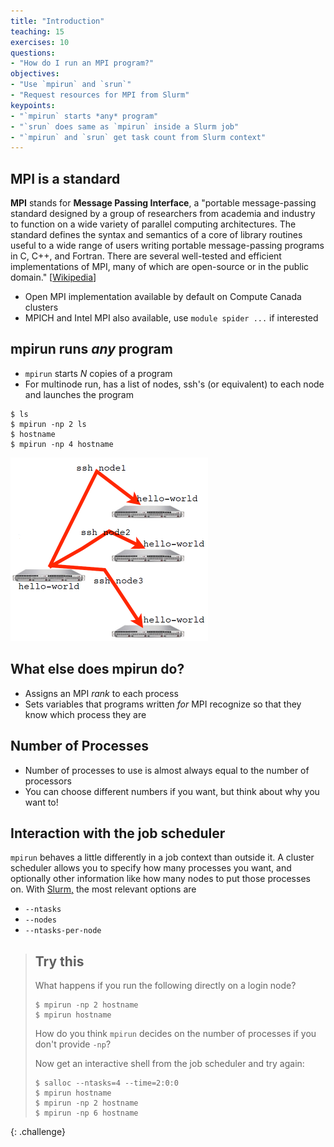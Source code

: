```yaml
---
title: "Introduction"
teaching: 15
exercises: 10
questions:
- "How do I run an MPI program?"
objectives:
- "Use `mpirun` and `srun`"
- "Request resources for MPI from Slurm"
keypoints:
- "`mpirun` starts *any* program"
- "`srun` does same as `mpirun` inside a Slurm job"
- "`mpirun` and `srun` get task count from Slurm context"
---
```


## MPI is a standard

**MPI** stands for **Message Passing Interface**,
a "portable message-passing standard designed by a group of researchers from
academia and industry to function on a wide variety of parallel computing
architectures. The standard defines the syntax and semantics of a core of
library routines useful to a wide range of users writing portable
message-passing programs in C, C++, and Fortran. There are several well-tested
and efficient implementations of MPI, many of which are open-source or in the
public domain." 
[<a href="https://en.wikipedia.org/wiki/Message_Passing_Interface">Wikipedia</a>]
- Open MPI implementation available by default on Compute Canada clusters
- MPICH and Intel MPI also available, use `module spider ...` if interested

## mpirun runs *any* program
- `mpirun` starts *N* copies of a program
- For multinode run, has a list of nodes, ssh's (or equivalent) to each node and launches the program

```
$ ls
$ mpirun -np 2 ls
$ hostname  
$ mpirun -np 4 hostname  
```

![What mpirun does](../fig/mpirun.png)

## What else does mpirun do?
- Assigns an MPI *rank* to each process
- Sets variables that programs written *for* MPI recognize so that they know which process they are

## Number of Processes
- Number of processes to use is almost always equal to the number of processors
- You can choose different numbers if you want, but think about why you want to!

## Interaction with the job scheduler
`mpirun` behaves a little differently in a job context than outside it.
A cluster scheduler allows you to specify how many processes you want,
and optionally other information like how many nodes to put those
processes on.  With <a href="https://slurm.schedmd.com/sbatch.html">Slurm,</a>
the most relevant options are
* `--ntasks`
* `--nodes`
* `--ntasks-per-node`

> ## Try this
> What happens if you run the following directly on a login node?
> 
> ```
> $ mpirun -np 2 hostname
> $ mpirun hostname
> ```
> How do you think `mpirun` decides on the number of processes if you
> don't provide `-np`?
> 
> Now get an interactive shell from the job scheduler and try again:
> ```
> $ salloc --ntasks=4 --time=2:0:0 
> $ mpirun hostname
> $ mpirun -np 2 hostname
> $ mpirun -np 6 hostname
> ```
{: .challenge}

